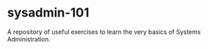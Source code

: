 # sysadmin-101
A repository of useful exercises to learn the very basics of Systems Administration.
